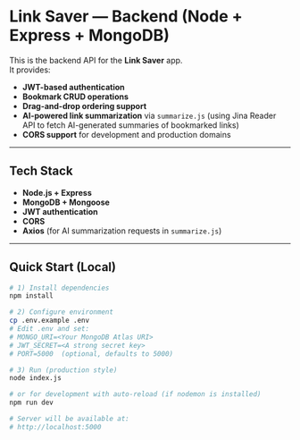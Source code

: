 # Link Saver — Backend (Node + Express + MongoDB)

This is the backend API for the **Link Saver** app.  
It provides:
- **JWT-based authentication**
- **Bookmark CRUD operations**
- **Drag-and-drop ordering support**
- **AI-powered link summarization** via `summarize.js` (using Jina Reader API to fetch AI-generated summaries of bookmarked links)
- **CORS support** for development and production domains

---

## Tech Stack
- **Node.js + Express**
- **MongoDB + Mongoose**
- **JWT authentication**
- **CORS**
- **Axios** (for AI summarization requests in `summarize.js`)

---

## Quick Start (Local)

```bash
# 1) Install dependencies
npm install

# 2) Configure environment
cp .env.example .env
# Edit .env and set:
# MONGO_URI=<Your MongoDB Atlas URI>
# JWT_SECRET=<A strong secret key>
# PORT=5000  (optional, defaults to 5000)

# 3) Run (production style)
node index.js

# or for development with auto-reload (if nodemon is installed)
npm run dev

# Server will be available at:
# http://localhost:5000
